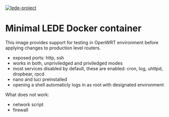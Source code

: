 [appurl]: https://lede-project.org
[![lede-project](https://openwrt.org/.styles/img/openwrt-logo.png)][appurl]

# Minimal LEDE Docker container
This image provides support for testing in OpenWRT environment before applying changes to production level routers.
 - exposed ports: http, ssh
 - works in both, unpriviledged and priviledged modes
 - most services disabled by default, these are enabled: cron, log, uhttpd, dropbear, rpcd
 - nano and luci preinstalled
 - opening a shell automaticly logs in as root with designated environment

What does not work:
 - network script
 - firewall
